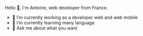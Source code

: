Hello 👋, I'm Antoine, web developer from France. 

<!--
**Antoinelht/Antoinelht** is a ✨ _special_ ✨ repository because its `README.md` (this file) appears on your GitHub profile.

Here are some ideas to get you started:
-->


- 🔭 I’m currently working as a developer web and web mobile 
- 🌱 I’m currently learning many language
- 💬 Ask me about what you want 

